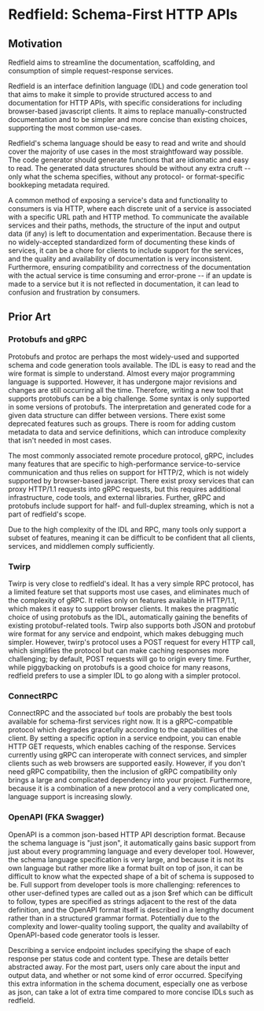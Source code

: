 # Redfield: Schema-First HTTP APIs

## Motivation

Redfield aims to streamline the documentation, scaffolding, and consumption of simple request-response services.

Redfield is an interface definition language (IDL) and code generation tool that aims to make it simple to provide structured access to and documentation for HTTP APIs, with specific considerations for including browser-based javascript clients. It aims to replace manually-constructed documentation and to be simpler and more concise than existing choices, supporting the most common use-cases.

Redfield's schema language should be easy to read and write and should cover the majority of use cases in the most straightfoward way possible. The code generator should generate functions that are idiomatic and easy to read. The generated data structures should be without any extra cruft -- only what the schema specifies, without any protocol- or format-specific bookkeping metadata required.

A common method of exposing a service's data and functionality to consumers is via HTTP, where each discrete unit of a service is associated with a specific URL path and HTTP method. To communicate the available services and their paths, methods, the structure of the input and output data (if any) is left to documentation and experimentation. Because there is no widely-accepted standardized form of documenting these kinds of services, it can be a chore for clients to include support for the services, and the quality and availability of documentation is very inconsistent. Furthermore, ensuring compatibility and correctness of the documentation with the actual service is time consuming and error-prone -- if an update is made to a service but it is not reflected in documentation, it can lead to confusion and frustration by consumers.

## Prior Art

### Protobufs and gRPC
Protobufs and protoc are perhaps the most widely-used and supported schema and code generation tools available. The IDL is easy to read and the wire format is simple to understand. Almost every major programming language is supported. However, it has undergone major revisions and changes are still occurring all the time. Therefore, writing a new tool that supports protobufs can be a big challenge. Some syntax is only supported in some versions of protobufs. The interpretation and generated code for a given data structure can differ between versions. There exist some deprecated features such as groups. There is room for adding custom metadata to data and service definitions, which can introduce complexity that isn't needed in most cases.

The most commonly associated remote procedure protocol, gRPC, includes many features that are specific to high-performance service-to-service communication and thus relies on support for HTTP/2, which is not widely supported by browser-based javascript. There exist proxy services that can proxy HTTP/1.1 requests into gRPC requests, but this requires additional infrastructure, code tools, and external libraries. Further, gRPC and protobufs include support for half- and full-duplex streaming, which is not a part of redfield's scope.

Due to the high complexity of the IDL and RPC, many tools only support a subset of features, meaning it can be difficult to be confident that all clients, services, and middlemen comply sufficiently.

### Twirp
Twirp is very close to redfield's ideal. It has a very simple RPC protocol, has a limited feature set that supports most use cases, and eliminates much of the complexity of gRPC. It relies only on features available in HTTP/1.1, which makes it easy to support browser clients. It makes the pragmatic choice of using protobufs as the IDL, automatically gaining the benefits of existing protobuf-related tools. Twirp also supports both JSON and protobuf wire format for any service and endpoint, which makes debugging much simpler. However, twirp's protocol uses a POST request for every HTTP call, which simplifies the protocol but can make caching responses more challenging; by default, POST requests will go to origin every time. Further, while piggybacking on protobufs is a good choice for many reasons, redfield prefers to use a simpler IDL to go along with a simpler protocol.

### ConnectRPC
ConnectRPC and the associated `buf` tools are probably the best tools available for schema-first services right now. It is a gRPC-compatible protocol which degrades gracefully according to the capabilities of the client. By setting a specific option in a service endpoint, you can enable HTTP GET requests, which enables caching of the response. Services currently using gRPC can interoperate with connect services, and simpler clients such as web browsers are supported easily. However, if you don't need gRPC compatibility, then the inclusion of gRPC compatibility only brings a large and complicated dependency into your project. Furthermore, because it is a combination of a new protocol and a very complicated one, language support is increasing slowly.

### OpenAPI (FKA Swagger)
OpenAPI is a common json-based HTTP API description format. Because the schema language is "just json", it automatically gains basic support from just about every programming language and every developer tool. However, the schema language specification is very large, and because it is not its own language but rather more like a format built on top of json, it can be difficult to know what the expected shape of a bit of schema is supposed to be. Full support from developer tools is more challenging: references to other user-defined types are called out as a json $ref which can be difficult to follow, types are specified as strings adjacent to the rest of the data definition, and the OpenAPI format itself is described in a lengthy document rather than in a structured grammar format. Potentially due to the complexity and lower-quality tooling support, the quality and availabilty of OpenAPI-based code generator tools is lesser.

Describing a service endpoint includes specifying the shape of each response per status code and content type. These are details better abstracted away. For the most part, users only care about the input and output data, and whether or not some kind of error occurred. Specifying this extra information in the schema document, especially one as verbose as json, can take a lot of extra time compared to more concise IDLs such as redfield.
 
